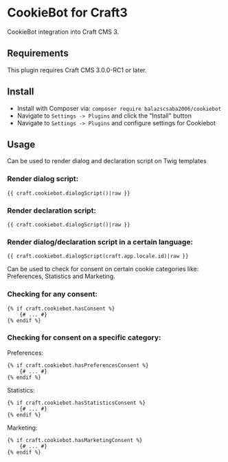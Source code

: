 # CookieBot for Craft3

CookieBot integration into Craft CMS 3.

## Requirements
This plugin requires Craft CMS 3.0.0-RC1 or later.

## Install

- Install with Composer via: ``composer require balazscsaba2006/cookiebot``
- Navigate to `Settings -> Plugins` and click the "Install" button
- Navigate to `Settings -> Plugins` and configure settings for Cookiebot
 
## Usage
Can be used to render dialog and declaration script on Twig templates
### Render dialog script:
```twig
{{ craft.cookiebot.dialogScript()|raw }}
```

### Render declaration script:
```twig
{{ craft.cookiebot.dialogScript()|raw }}
```

### Render dialog/declaration script in a certain language:
```twig
{{ craft.cookiebot.dialogScript(craft.app.locale.id)|raw }}
```


Can be used to check for consent on certain cookie categories like: Preferences, Statistics and Marketing.
### Checking for any consent:
```twig
{% if craft.cookiebot.hasConsent %}
    {# ... #}
{% endif %}
```

### Checking for consent on a specific category:
Preferences:
```twig
{% if craft.cookiebot.hasPreferencesConsent %}
    {# ... #}
{% endif %}
```

Statistics:
```twig
{% if craft.cookiebot.hasStatisticsConsent %}
    {# ... #}
{% endif %}
```

Marketing:
```twig
{% if craft.cookiebot.hasMarketingConsent %}
    {# ... #}
{% endif %}
```